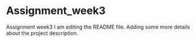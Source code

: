 # Assignment_week3
Assignment week3
I am editing the README file. Adding some more details about the project description.
